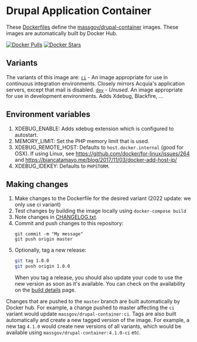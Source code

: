 Drupal Application Container
============================

These [Dockerfiles](https://docs.docker.com/engine/reference/builder/) define the [massgov/drupal-container](https://hub.docker.com/r/massgov/drupal-container) images.  These images are automatically built by Docker Hub.

[![Docker Pulls](https://img.shields.io/docker/pulls/massgov/drupal-container.svg)](https://hub.docker.com/r/massgov/drupal-container)
[![Docker Stars](https://img.shields.io/docker/stars/massgov/drupal-container.svg)](https://hub.docker.com/r/massgov/drupal-container)


Variants
--------
The variants of this image are:
  [`ci`](./ci/) - An image appropriate for use in continuous integration environments.  Closely mirrors Acquia's application servers, except that mail is disabled.
  [`dev`](./dev/) - _Unused_. An image appropriate for use in development environments.  Adds Xdebug, Blackfire, ...

Environment variables
------------------
1. XDEBUG_ENABLE: Adds xdebug extension which is configured to autostart.
2. MEMORY_LIMIT: Set the PHP memory limit that is used.
3. XDEBUG_REMOTE_HOST: Defaults to `host.docker.internal` (good for OSX). If using Linux, see https://github.com/docker/for-linux/issues/264 and https://biancatamayo.me/blog/2017/11/03/docker-add-host-ip/
4. XDEBUG_IDEKEY: Defaults to `PHPSTORM`.

Making changes
--------------

1. Make changes to the Dockerfile for the desired variant (2022 update: we only use ci variant)
2. Test changes by building the image locally using `docker-compose build`
3. Note changes in [CHANGELOG.txt](./CHANGELOG.txt).
4. Commit and push changes to this repository: 
    ```
    git commit -m "My message"
    git push origin master
    ```
5. Optionally, tag a new release:
    ```bash
    git tag 1.0.0
    git push origin 1.0.0
    ```
    When you tag a release, you should also update your code to use the new version as soon as it's available.  You can check on the availability on the [build details](https://hub.docker.com/r/massgov/drupal-container/builds/) page.

Changes that are pushed to the `master` branch are built automatically by Docker hub.  For example, a change pushed to master affecting the `ci` variant would update `massgov/drupal-container:ci`.  Tags are also built automatically and create a new tagged version of the image.  For example, a new tag `4.1.0` would create new versions of all variants, which would be available using `massgov/drupal-container:4.1.0-ci` etc.
